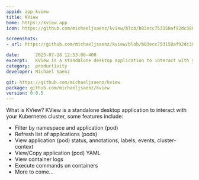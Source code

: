 ```yaml
---
appid: app.kview
title: KView
home: https://kview.app
icon: https://github.com/michaeljsaenz/kview/blob/b83ecc753158af92dc3808a79d9337a1e3e4e8e0/internal/assets/icon/icon.png?raw=true

screenshots:
- url: https://github.com/michaeljsaenz/kview/blob/b83ecc753158af92dc3808a79d9337a1e3e4e8e0/screenshot.png?raw=true

date:      2023-07-28 12:53:00-400
excerpt:   KView is a standalone desktop application to interact with your Kubernetes cluster
category:  productivity
developer: Michael Saenz

git: https://github.com/michaeljsaenz/kview
package: github.com/michaeljsaenz/kview
version: 0.0.5
---
```

What is KView?
KView is a standalone desktop application to interact with your Kubernetes cluster, some features include:

- Filter by namespace and application (pod)
- Refresh list of applications (pods)
- View application (pod) status, annotations, labels, events, cluster-context
- View/Copy application (pod) YAML
- View container logs
- Execute commands on containers
- More to come...

